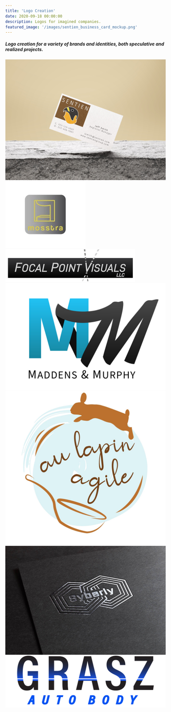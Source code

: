 ```yaml
---
title: 'Logo Creation'
date: 2020-09-18 00:00:00
description: Logos for imagined companies.
featured_image: '/images/sentien_business_card_mockup.png'
---
```



##### Logo creation for a variety of brands and identities, both speculative and realized projects.


<div class="gallery" data-columns="3">
	<img src="/images/sentien.JPG">
	<img src="/images/mosstra-02.jpg">
	<img src="/images/FPV_LLC_webres.png">
	<img src="/images/m-m.jpg">
	<img src="/images/au_lapin.JPG">
	<img src="/images/syberly_silver_stamped.jpg">
	<img src="/images/grasz.jpg">
</div>
